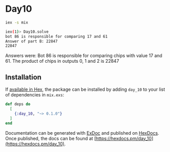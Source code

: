 # Day10

```bash
iex -s mix

iex(1)> Day10.solve
bot 86 is responsible for comparing 17 and 61
Answer of part B: 22847
22847
```

Answers were: Bot 86 is responsible for comparing chips with value 17 and 61.
The product of chips in outputs 0, 1 and 2 is 22847

## Installation

If [available in Hex](https://hex.pm/docs/publish), the package can be installed
by adding `day_10` to your list of dependencies in `mix.exs`:

```elixir
def deps do
  [
    {:day_10, "~> 0.1.0"}
  ]
end
```

Documentation can be generated with [ExDoc](https://github.com/elixir-lang/ex_doc)
and published on [HexDocs](https://hexdocs.pm). Once published, the docs can
be found at [https://hexdocs.pm/day_10](https://hexdocs.pm/day_10).
